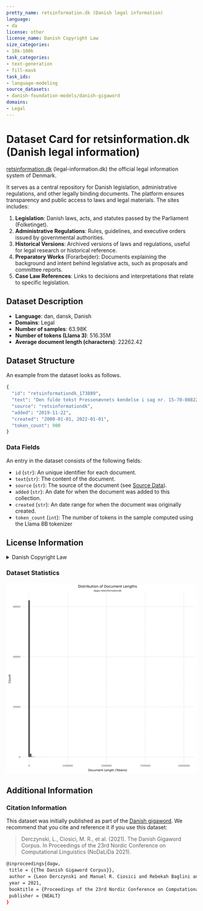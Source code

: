 ```yaml
---
pretty_name: retsinformation.dk (Danish legal information)
language:
- da
license: other
license_name: Danish Copyright Law
size_categories:
- 10k-100k
task_categories:
- text-generation
- fill-mask
task_ids:
- language-modeling
source_datasets:
- danish-foundation-models/danish-gigaword
domains:
- Legal
---
```


# Dataset Card for retsinformation.dk (Danish legal information)

<!-- START-SHORT DESCRIPTION -->
[retsinformation.dk](https://www.retsinformation.dk) (legal-information.dk) the official legal information system of Denmark. 
<!-- END-SHORT DESCRIPTION -->


It serves as a central repository for Danish legislation, administrative regulations, and other legally binding documents. The platform ensures transparency and public access to laws and legal materials. The sites includes:

1.	**Legislation**: Danish laws, acts, and statutes passed by the Parliament (Folketinget).
2.	**Administrative Regulations**: Rules, guidelines, and executive orders issued by governmental authorities.
3.	**Historical Versions**: Archived versions of laws and regulations, useful for legal research or historical reference.
4.  **Preparatory Works** (Forarbejder): Documents explaining the background and intent behind legislative acts, such as proposals and committee reports.
5.	**Case Law References**: Links to decisions and interpretations that relate to specific legislation.


## Dataset Description


<!-- START-DESC-STATS -->
- **Language**: dan, dansk, Danish
- **Domains**: Legal
- **Number of samples**: 63.98K
- **Number of tokens (Llama 3)**: 516.35M
- **Average document length (characters)**: 22262.42
<!-- END-DESC-STATS -->


## Dataset Structure
An example from the dataset looks as follows.


<!-- START-SAMPLE -->
```py
{
  "id": "retsinformationdk_173889",
  "text": "Den fulde tekst Pressenævnets kendelse i sag nr. 15-70-00822\nResumé\nForeningen for Skånsomt Kystfisk[...]",
  "source": "retsinformationdk",
  "added": "2019-11-22",
  "created": "2000-01-01, 2022-01-01",
  "token_count": 900
}
```

### Data Fields

An entry in the dataset consists of the following fields:

- `id` (`str`): An unique identifier for each document.
- `text`(`str`): The content of the document.
- `source` (`str`): The source of the document (see [Source Data](#source-data)).
- `added` (`str`): An date for when the document was added to this collection.
- `created` (`str`): An date range for when the document was originally created.
- `token_count` (`int`): The number of tokens in the sample computed using the Llama 8B tokenizer
<!-- END-SAMPLE -->


## License Information
<details>
<summary>Danish Copyright Law</summary>
<p>
Danish Copyright law at https://www.retsinformation.dk/forms/r0710.aspx?id=164796 states 

 § 9. Love, administrative forskrifter, retsafgørelser og lignende offentlige aktstykker er ikke genstand for ophavsret.

Stk. 2. Bestemmelsen i stk. 1 gælder ikke for værker, der fremtræder som selvstændige bidrag i de i stk. 1 nævnte aktstykker. Sådanne værker må dog gengives i forbindelse med aktstykket. Retten til videre udnyttelse afhænger af de i øvrigt gældende regler.

</p>
</details>


### Dataset Statistics

<!-- START-DATASET PLOTS -->
<p align="center">
<img src="./images/dist_document_length.png" width="600" style="margin-right: 10px;" />
</p>
<!-- END-DATASET PLOTS -->


## Additional Information


### Citation Information

This dataset was initially published as part of the [Danish gigaword](https://huggingface.co/danish-foundation-models). We recommend that you cite and reference it if you use this dataset:

> Derczynski, L., Ciosici, M. R., et al. (2021). The Danish Gigaword Corpus. In Proceedings of the 23rd Nordic Conference on Computational Linguistics (NoDaLiDa 2021).

```bash
@inproceedings{dagw,
 title = {{The Danish Gigaword Corpus}},
 author = {Leon Derczynski and Manuel R. Ciosici and Rebekah Baglini and Morten H. Christiansen and Jacob Aarup Dalsgaard and Riccardo Fusaroli and Peter Juel Henrichsen and Rasmus Hvingelby and Andreas Kirkedal and Alex Speed Kjeldsen and Claus Ladefoged and Finn Årup Nielsen and Jens Madsen and Malte Lau Petersen and Jonathan Hvithamar Rystrøm and Daniel Varab},
 year = 2021,
 booktitle = {Proceedings of the 23rd Nordic Conference on Computational Linguistics},
 publisher = {NEALT}
}
```
